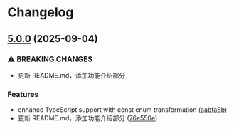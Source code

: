 # Changelog

## [5.0.0](https://github.com/sj817/tsx/compare/v4.20.5...v5.0.0) (2025-09-04)


### ⚠ BREAKING CHANGES

* 更新 README.md，添加功能介绍部分

### Features

* enhance TypeScript support with const enum transformation ([aabfa8b](https://github.com/sj817/tsx/commit/aabfa8b5b11b80c92f497fbbed2a9ee36ea77b0a))
* 更新 README.md，添加功能介绍部分 ([76e550e](https://github.com/sj817/tsx/commit/76e550e729f786d3620dc66e6a0d9933cd1583e3))
